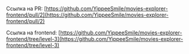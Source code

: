 
Ссылка на PR: [https://github.com/YippeeSmile/movies-explorer-frontend/pull/2](https://github.com/YippeeSmile/movies-explorer-frontend/pull/2)

Ссылка на frontend: [https://github.com/YippeeSmile/movies-explorer-frontend/tree/level-3](https://github.com/YippeeSmile/movies-explorer-frontend/tree/level-3)